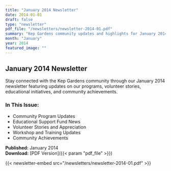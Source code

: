```yaml
---
title: "January 2014 Newsletter"
date: 2014-01-01
draft: false
type: "newsletter"
pdf_file: "/newsletters/newsletter-2014-01.pdf"
summary: "Kep Gardens community updates and highlights for January 2014"
month: "January"
year: 2014
featured_image: ""
---
```


## January 2014 Newsletter

Stay connected with the Kep Gardens community through our January 2014 newsletter featuring updates on our programs, volunteer stories, educational initiatives, and community achievements.

### In This Issue:
- Community Program Updates
- Educational Support Fund News
- Volunteer Stories and Appreciation
- Workshop and Training Updates
- Community Achievements

**Published:** January 2014  
**Download:** [PDF Version]({{< param "pdf_file" >}})

{{< newsletter-embed src="/newsletters/newsletter-2014-01.pdf" >}}
